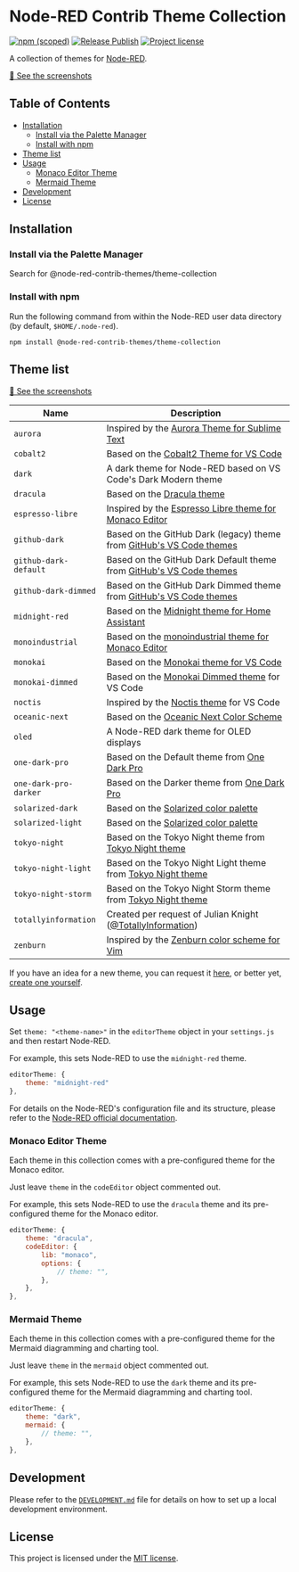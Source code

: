 # Node-RED Contrib Theme Collection

[![npm (scoped)][npm-version-badge]][npm-package]
[![Release Publish][release-publish-badge]][release-publish-workflow]
[![Project license][license-badge]][license]

A collection of themes for [Node-RED][node-red].

<a href="https://github.com/node-red-contrib-themes/theme-collection/tree/screenshots" target="_blank">📸 See the screenshots</a>

## Table of Contents

- [Installation](#installation)
  - [Install via the Palette Manager](#install-via-the-palette-manager)
  - [Install with npm](#install-with-npm)
- [Theme list](#theme-list)
- [Usage](#usage)
  - [Monaco Editor Theme](#monaco-editor-theme)
  - [Mermaid Theme](#mermaid-theme)
- [Development](#development)
- [License](#license)

## Installation

### Install via the Palette Manager

Search for @node-red-contrib-themes/theme-collection

### Install with npm

Run the following command from within the Node-RED user data directory (by default, `$HOME/.node-red`).

```shell
npm install @node-red-contrib-themes/theme-collection
```

## Theme list

<a href="https://github.com/node-red-contrib-themes/theme-collection/tree/screenshots" target="_blank">📸 See the screenshots</a>

| Name                  | Description                                                                          |
| --------------------- | ------------------------------------------------------------------------------------ |
| `aurora`              | Inspired by the [Aurora Theme for Sublime Text][theme-aurora]                        |
| `cobalt2`             | Based on the [Cobalt2 Theme for VS Code][theme-cobalt2]                              |
| `dark`                | A dark theme for Node-RED based on VS Code's Dark Modern theme                       |
| `dracula`             | Based on the [Dracula theme][theme-dracula]                                          |
| `espresso-libre`      | Inspired by the [Espresso Libre theme for Monaco Editor][theme-espresso-libre]       |
| `github-dark`         | Based on the GitHub Dark (legacy) theme from [GitHub's VS Code themes][theme-github] |
| `github-dark-default` | Based on the GitHub Dark Default theme from [GitHub's VS Code themes][theme-github]  |
| `github-dark-dimmed`  | Based on the GitHub Dark Dimmed theme from [GitHub's VS Code themes][theme-github]   |
| `midnight-red`        | Based on the [Midnight theme for Home Assistant][theme-midnight]                     |
| `monoindustrial`      | Based on the [monoindustrial theme for Monaco Editor][theme-monoindustrial]          |
| `monokai`             | Based on the [Monokai theme for VS Code][theme-monokai]                              |
| `monokai-dimmed`      | Based on the [Monokai Dimmed theme][theme-monokai-dimmed] for VS Code                |
| `noctis`              | Inspired by the [Noctis theme][theme-noctis] for VS Code                             |
| `oceanic-next`        | Based on the [Oceanic Next Color Scheme][theme-oceanic-next]                         |
| `oled`                | A Node-RED dark theme for OLED displays                                              |
| `one-dark-pro`        | Based on the Default theme from [One Dark Pro][theme-one-dark-pro]                   |
| `one-dark-pro-darker` | Based on the Darker theme from [One Dark Pro][theme-one-dark-pro]                    |
| `solarized-dark`      | Based on the [Solarized color palette][solarized]                                    |
| `solarized-light`     | Based on the [Solarized color palette][solarized]                                    |
| `tokyo-night`         | Based on the Tokyo Night theme from [Tokyo Night theme][theme-tokyo-night]           |
| `tokyo-night-light`   | Based on the Tokyo Night Light theme from [Tokyo Night theme][theme-tokyo-night]     |
| `tokyo-night-storm`   | Based on the Tokyo Night Storm theme from [Tokyo Night theme][theme-tokyo-night]     |
| `totallyinformation`  | Created per request of Julian Knight \([@TotallyInformation][totally-information]\)  |
| `zenburn`             | Inspired by the [Zenburn color scheme for Vim][theme-zenburn]                        |

If you have an idea for a new theme, you can request it [here][tr], or better yet, [create one yourself][creating-a-new-theme].

## Usage

Set `theme: "<theme-name>"` in the `editorTheme` object in your `settings.js` and then restart Node-RED.

For example, this sets Node-RED to use the `midnight-red` theme.

```js
editorTheme: {
    theme: "midnight-red"
},
```

For details on the Node-RED's configuration file and its structure, please refer to the [Node-RED official documentation][node-red-doc].

### Monaco Editor Theme

Each theme in this collection comes with a pre-configured theme for the Monaco editor.

Just leave `theme` in the `codeEditor` object commented out.

For example, this sets Node-RED to use the `dracula` theme and its pre-configured theme for the Monaco editor.

```js
editorTheme: {
    theme: "dracula",
    codeEditor: {
        lib: "monaco",
        options: {
            // theme: "",
        },
    },
},
```

### Mermaid Theme

Each theme in this collection comes with a pre-configured theme for the Mermaid diagramming and charting tool.

Just leave `theme` in the `mermaid` object commented out.

For example, this sets Node-RED to use the `dark` theme and its pre-configured theme for the Mermaid diagramming and charting tool.

```js
editorTheme: {
    theme: "dark",
    mermaid: {
        // theme: "",
    },
},
```

## Development

Please refer to the [`DEVELOPMENT.md`][development] file for details on how to set up a local development environment.

## License

This project is licensed under the [MIT license][license].

[creating-a-new-theme]: DEVELOPMENT.md
[development]: DEVELOPMENT.md
[license-badge]: https://img.shields.io/github/license/node-red-contrib-themes/theme-collection.svg?style=for-the-badge
[license]: LICENSE
[node-red-doc]: https://nodered.org/docs/user-guide/runtime/configuration#editor-themes
[node-red]: https://nodered.org/
[npm-package]: https://www.npmjs.com/package/@node-red-contrib-themes/theme-collection
[npm-version-badge]: https://img.shields.io/npm/v/@node-red-contrib-themes/theme-collection?logo=npm&style=for-the-badge
[release-publish-badge]: https://img.shields.io/github/actions/workflow/status/node-red-contrib-themes/theme-collection/npm-publish.yml?style=for-the-badge&label=Publish
[release-publish-workflow]: https://github.com/node-red-contrib-themes/theme-collection/actions/workflows/release-publish.yml
[solarized]: https://ethanschoonover.com/solarized/
[theme-aurora]: https://github.com/expalmer/aurora-theme/
[theme-cobalt2]: https://marketplace.visualstudio.com/items?itemName=wesbos.theme-cobalt2
[theme-dracula]: https://draculatheme.com/
[theme-espresso-libre]: https://github.com/brijeshb42/monaco-themes/blob/master/themes/Espresso%20Libre.json
[theme-github]: https://marketplace.visualstudio.com/items?itemName=GitHub.github-vscode-theme
[theme-midnight]: https://community.home-assistant.io/t/midnight-theme/28598
[theme-monoindustrial]: https://github.com/brijeshb42/monaco-themes/blob/master/themes/monoindustrial.json
[theme-monokai-dimmed]: https://github.com/microsoft/vscode/tree/main/extensions/theme-monokai-dimmed
[theme-monokai]: https://github.com/microsoft/vscode/tree/main/extensions/theme-monokai
[theme-noctis]: https://marketplace.visualstudio.com/items?itemName=liviuschera.noctis
[theme-oceanic-next]: https://github.com/voronianski/oceanic-next-color-scheme
[theme-one-dark-pro]: https://marketplace.visualstudio.com/items?itemName=zhuangtongfa.Material-theme
[theme-tokyo-night]: https://marketplace.visualstudio.com/items?itemName=enkia.tokyo-night
[theme-zenburn]: https://github.com/jnurmine/Zenburn
[totally-information]: https://github.com/TotallyInformation
[tr]: https://github.com/node-red-contrib-themes/theme-collection/issues/new?assignees=&labels=theme-request&template=02_theme_request.yml&title=
